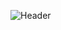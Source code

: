 ![Header](https://capsule-render.vercel.app/api?type=Waving&color=timeGradient&height=200&animation=fadeIn&section=header&text=Ajwyunsx&fontSize=70)
